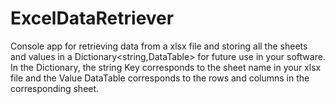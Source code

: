 # ExcelDataRetriever
Console app for retrieving data from a xlsx file and storing all the sheets and values in a Dictionary<string,DataTable> for future use in your software.
In the Dictionary, the string Key corresponds to the sheet name in your xlsx file and the Value DataTable corresponds to the rows and columns in the corresponding sheet.
